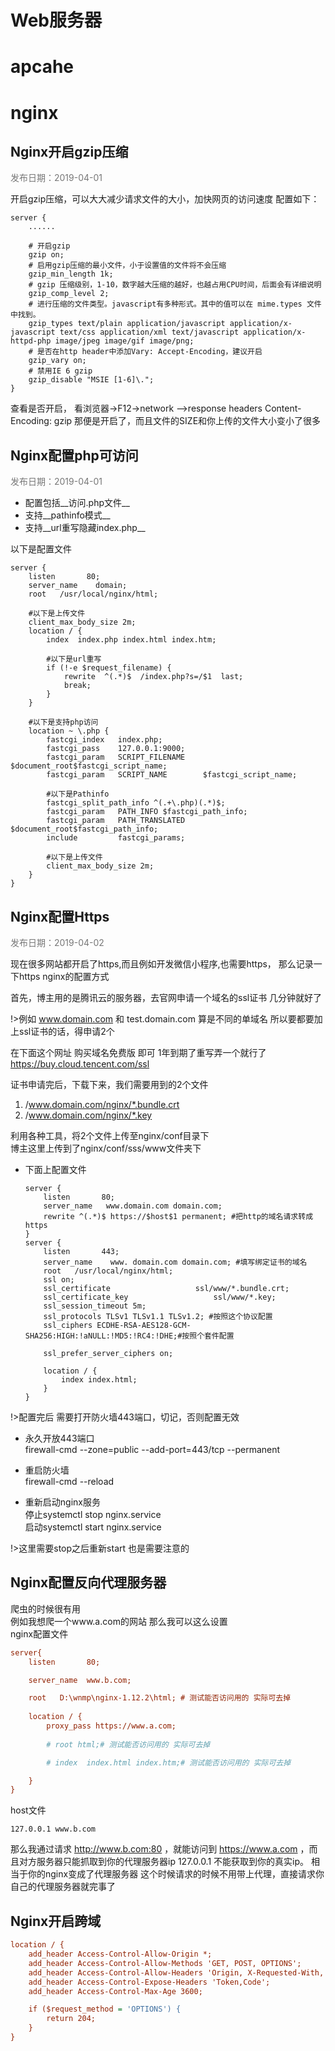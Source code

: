 # Web服务器
# apcahe
# nginx
## Nginx开启gzip压缩
<p align="left" style="color:#777777;">发布日期：2019-04-01</p>

开启gzip压缩，可以大大减少请求文件的大小，加快网页的访问速度
配置如下：
```nginx
server {
	......

    # 开启gzip
    gzip on;
    # 启用gzip压缩的最小文件，小于设置值的文件将不会压缩
    gzip_min_length 1k;
    # gzip 压缩级别，1-10，数字越大压缩的越好，也越占用CPU时间，后面会有详细说明
    gzip_comp_level 2;
    # 进行压缩的文件类型。javascript有多种形式。其中的值可以在 mime.types 文件中找到。
    gzip_types text/plain application/javascript application/x-javascript text/css application/xml text/javascript application/x-httpd-php image/jpeg image/gif image/png;
    # 是否在http header中添加Vary: Accept-Encoding，建议开启
    gzip_vary on;
    # 禁用IE 6 gzip
    gzip_disable "MSIE [1-6]\.";
}
```
查看是否开启，
看浏览器->F12->network –>response headers 
Content-Encoding: gzip
那便是开启了，而且文件的SIZE和你上传的文件大小变小了很多

## Nginx配置php可访问
<p align="left" style="color:#777777;">发布日期：2019-04-01</p>

- 配置包括__访问.php文件__  
- 支持__pathinfo模式__  
- 支持__url重写隐藏index.php__  

以下是配置文件
```nginx
server {
    listen       80;
    server_name    domain;
    root   /usr/local/nginx/html;

    #以下是上传文件
    client_max_body_size 2m;
    location / {
        index  index.php index.html index.htm;

        #以下是url重写
        if (!-e $request_filename) {
            rewrite  ^(.*)$  /index.php?s=/$1  last;
            break;
        }
    }

    #以下是支持php访问
    location ~ \.php {
        fastcgi_index   index.php;
        fastcgi_pass    127.0.0.1:9000;
        fastcgi_param   SCRIPT_FILENAME    $document_root$fastcgi_script_name;
        fastcgi_param   SCRIPT_NAME        $fastcgi_script_name;

        #以下是Pathinfo
        fastcgi_split_path_info ^(.+\.php)(.*)$;
        fastcgi_param   PATH_INFO $fastcgi_path_info;
        fastcgi_param   PATH_TRANSLATED $document_root$fastcgi_path_info;
        include         fastcgi_params;

        #以下是上传文件
        client_max_body_size 2m;
    }
}
```

## Nginx配置Https
<p align="left" style="color:#777777;">发布日期：2019-04-02</p>
现在很多网站都开启了https,而且例如开发微信小程序,也需要https，
那么记录一下https nginx的配置方式  

首先，博主用的是腾讯云的服务器，去官网申请一个域名的ssl证书
几分钟就好了  

!>例如 www.domain.com 和 test.domain.com 算是不同的单域名
所以要都要加上ssl证书的话，得申请2个  

在下面这个网址 购买域名免费版 即可 1年到期了重写弄一个就行了  
https://buy.cloud.tencent.com/ssl  

证书申请完后，下载下来，我们需要用到的2个文件  
1. /www.domain.com/nginx/*.bundle.crt  
2. /www.domain.com/nginx/*.key  

利用各种工具，将2个文件上传至nginx/conf目录下  
博主这里上传到了nginx/conf/sss/www文件夹下  

- 下面上配置文件  
    ```
    server {
        listen       80;
        server_name   www.domain.com domain.com;
        rewrite ^(.*)$ https://$host$1 permanent; #把http的域名请求转成https
    }
    server {
        listen       443;
        server_name    www. domain.com domain.com; #填写绑定证书的域名
        root   /usr/local/nginx/html;
        ssl on;
        ssl_certificate                   ssl/www/*.bundle.crt;
        ssl_certificate_key                   ssl/www/*.key;
        ssl_session_timeout 5m;
        ssl_protocols TLSv1 TLSv1.1 TLSv1.2; #按照这个协议配置
        ssl_ciphers ECDHE-RSA-AES128-GCM-SHA256:HIGH:!aNULL:!MD5:!RC4:!DHE;#按照个套件配置

        ssl_prefer_server_ciphers on;

        location / {
            index index.html; 
        }
    }
    ```

!>配置完后 需要打开防火墙443端口，切记，否则配置无效

- 永久开放443端口  
    firewall-cmd --zone=public --add-port=443/tcp --permanent  
- 重启防火墙  
    firewall-cmd --reload  

- 重新启动nginx服务  
    停止systemctl stop nginx.service  
    启动systemctl start nginx.service  

!>这里需要stop之后重新start 也是需要注意的

## Nginx配置反向代理服务器
爬虫的时候很有用  
例如我想爬一个www.a.com的网站 那么我可以这么设置  
nginx配置文件  
```ini
server{
    listen       80;

    server_name  www.b.com;

    root   D:\wnmp\nginx-1.12.2\html; # 测试能否访问用的 实际可去掉
    
    location / {
        proxy_pass https://www.a.com;
        
        # root html;# 测试能否访问用的 实际可去掉

        # index  index.html index.htm;# 测试能否访问用的 实际可去掉

    }
}
```
host文件  
```
127.0.0.1 www.b.com
```
那么我通过请求 http://www.b.com:80 ，就能访问到 https://www.a.com ，而且对方服务器只能抓取到你的代理服务器ip 127.0.0.1 不能获取到你的真实ip。
相当于你的nginx变成了代理服务器 这个时候请求的时候不用带上代理，直接请求你自己的代理服务器就完事了

## Nginx开启跨域

```ini
location / {
    add_header Access-Control-Allow-Origin *;
    add_header Access-Control-Allow-Methods 'GET, POST, OPTIONS';
    add_header Access-Control-Allow-Headers 'Origin, X-Requested-With, Content-Type, Accept,  X-Token';
    add_header Access-Control-Expose-Headers 'Token,Code';
    add_header Access-Control-Max-Age 3600;

    if ($request_method = 'OPTIONS') {
        return 204;
    }
}
```
